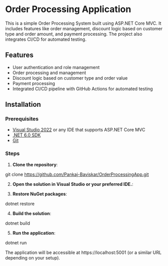 # Order Processing Application

This is a simple Order Processing System built using ASP.NET Core MVC. It includes features like order management, discount logic based on customer type and order amount, and payment processing. The project also integrates CI/CD for automated testing.

## Features
- User authentication and role management
- Order processing and management
- Discount logic based on customer type and order value
- Payment processing
- Integrated CI/CD pipeline with GitHub Actions for automated testing

## Installation

### Prerequisites
- [Visual Studio 2022](https://visualstudio.microsoft.com/) or any IDE that supports ASP.NET Core MVC
- [.NET 6.0 SDK](https://dotnet.microsoft.com/download/dotnet/6.0)
- [Git](https://git-scm.com/)

### Steps

1. **Clone the repository**:

git clone https://github.com/Pankaj-Baviskar/OrderProcessingApp.git

2. **Open the solution in Visual Studio or your preferred IDE.**:

3. **Restore NuGet packages**:

dotnet restore

4. **Build the solution**:

dotnet build

5. **Run the application**:

dotnet run

The application will be accessible at https://localhost:5001 (or a similar URL depending on your setup).
